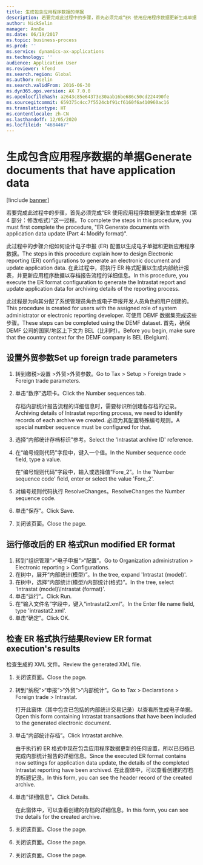 ```yaml
---
title: 生成包含应用程序数据的单据
description: 若要完成此过程中的步骤，首先必须完成“ER 使用应用程序数据更新生成单据（第 4 部分 - 修改格式）”这一过程。
author: NickSelin
manager: AnnBe
ms.date: 06/19/2017
ms.topic: business-process
ms.prod: ''
ms.service: dynamics-ax-applications
ms.technology: ''
audience: Application User
ms.reviewer: kfend
ms.search.region: Global
ms.author: nselin
ms.search.validFrom: 2016-06-30
ms.dyn365.ops.version: AX 7.0.0
ms.openlocfilehash: a2643c85e64373e30aab16be686c50cd224490fe
ms.sourcegitcommit: 659375c4cc7f5524cbf91cf6160f6a410960ac16
ms.translationtype: HT
ms.contentlocale: zh-CN
ms.lasthandoff: 12/05/2020
ms.locfileid: "4684467"
---
```

# <a name="generate-documents-that-have-application-data"></a><span data-ttu-id="1824c-103">生成包含应用程序数据的单据</span><span class="sxs-lookup"><span data-stu-id="1824c-103">Generate documents that have application data</span></span>

[!include [banner](../../includes/banner.md)]

<span data-ttu-id="1824c-104">若要完成此过程中的步骤，首先必须完成“ER 使用应用程序数据更新生成单据（第 4 部分：修改格式）”这一过程。</span><span class="sxs-lookup"><span data-stu-id="1824c-104">To complete the steps in this procedure, you must first complete the procedure, "ER Generate documents with application data update (Part 4: Modify format)".</span></span>



<span data-ttu-id="1824c-105">此过程中的步骤介绍如何设计电子申报 (ER) 配置以生成电子单据和更新应用程序数据。</span><span class="sxs-lookup"><span data-stu-id="1824c-105">The steps in this procedure explain how to design Electronic reporting (ER) configurations to generate an electronic document and update application data.</span></span> <span data-ttu-id="1824c-106">在此过程中，将执行 ER 格式配置以生成内部统计报表，并更新应用程序数据以存档报告流程的详细信息。</span><span class="sxs-lookup"><span data-stu-id="1824c-106">In this procedure, you execute the ER format configuration to generate the Intrastat report and update application data for archiving details of the reporting process.</span></span>



<span data-ttu-id="1824c-107">此过程是为向其分配了系统管理员角色或电子申报开发人员角色的用户创建的。</span><span class="sxs-lookup"><span data-stu-id="1824c-107">This procedure is created for users with the assigned role of system administrator or electronic reporting developer.</span></span> <span data-ttu-id="1824c-108">可使用 DEMF 数据集完成这些步骤。</span><span class="sxs-lookup"><span data-stu-id="1824c-108">These steps can be completed using the DEMF dataset.</span></span> <span data-ttu-id="1824c-109">首先，确保 DEMF 公司的国家/地区上下文为 BEL（比利时）。</span><span class="sxs-lookup"><span data-stu-id="1824c-109">Before you begin, make sure that the country context for the DEMF company is BEL (Belgium).</span></span>


## <a name="set-up-foreign-trade-parameters"></a><span data-ttu-id="1824c-110">设置外贸参数</span><span class="sxs-lookup"><span data-stu-id="1824c-110">Set up foreign trade parameters</span></span>
1. <span data-ttu-id="1824c-111">转到缴税>设置 >外贸>外贸参数。</span><span class="sxs-lookup"><span data-stu-id="1824c-111">Go to Tax > Setup > Foreign trade > Foreign trade parameters.</span></span>
2. <span data-ttu-id="1824c-112">单击“数序”选项卡。</span><span class="sxs-lookup"><span data-stu-id="1824c-112">Click the Number sequences tab.</span></span>

    <span data-ttu-id="1824c-113">存档内部统计报告流程的详细信息时，需要标识所创建各存档的记录。</span><span class="sxs-lookup"><span data-stu-id="1824c-113">Archiving details of Intrastat reporting process, we need to identify records of each archive we created.</span></span> <span data-ttu-id="1824c-114">必须为其配置特殊编号规则。</span><span class="sxs-lookup"><span data-stu-id="1824c-114">A special number sequence must be configured for that.</span></span>  

3. <span data-ttu-id="1824c-115">选择“内部统计存档标识”参考。</span><span class="sxs-lookup"><span data-stu-id="1824c-115">Select the 'Intrastat archive ID' reference.</span></span>
4. <span data-ttu-id="1824c-116">在“编号规则代码”字段中，键入一个值。</span><span class="sxs-lookup"><span data-stu-id="1824c-116">In the Number sequence code field, type a value.</span></span>

    <span data-ttu-id="1824c-117">在“编号规则代码”字段中，输入或选择值“Fore_2”。</span><span class="sxs-lookup"><span data-stu-id="1824c-117">In the 'Number sequence code' field, enter or select the value 'Fore_2'.</span></span>  

5. <span data-ttu-id="1824c-118">对编号规则代码执行 ResolveChanges。</span><span class="sxs-lookup"><span data-stu-id="1824c-118">ResolveChanges the Number sequence code.</span></span>
6. <span data-ttu-id="1824c-119">单击“保存”。</span><span class="sxs-lookup"><span data-stu-id="1824c-119">Click Save.</span></span>
7. <span data-ttu-id="1824c-120">关闭该页面。</span><span class="sxs-lookup"><span data-stu-id="1824c-120">Close the page.</span></span>

## <a name="run-modified-er-format"></a><span data-ttu-id="1824c-121">运行修改后的 ER 格式</span><span class="sxs-lookup"><span data-stu-id="1824c-121">Run modified ER format</span></span>
1. <span data-ttu-id="1824c-122">转到“组织管理”>“电子申报”>“配置”。</span><span class="sxs-lookup"><span data-stu-id="1824c-122">Go to Organization administration > Electronic reporting > Configurations.</span></span>
2. <span data-ttu-id="1824c-123">在树中，展开“内部统计(模型)”。</span><span class="sxs-lookup"><span data-stu-id="1824c-123">In the tree, expand 'Intrastat (model)'.</span></span>
3. <span data-ttu-id="1824c-124">在树中，选择“内部统计(模型)\内部统计(格式)”。</span><span class="sxs-lookup"><span data-stu-id="1824c-124">In the tree, select 'Intrastat (model)\Intrastat (format)'.</span></span>
4. <span data-ttu-id="1824c-125">单击“运行”。</span><span class="sxs-lookup"><span data-stu-id="1824c-125">Click Run.</span></span>
5. <span data-ttu-id="1824c-126">在“输入文件名”字段中，键入“intrastat2.xml”。</span><span class="sxs-lookup"><span data-stu-id="1824c-126">In the Enter file name field, type 'intrastat2.xml'.</span></span>
6. <span data-ttu-id="1824c-127">单击“确定”。</span><span class="sxs-lookup"><span data-stu-id="1824c-127">Click OK.</span></span>

## <a name="review-er-format-executions-results"></a><span data-ttu-id="1824c-128">检查 ER 格式执行结果</span><span class="sxs-lookup"><span data-stu-id="1824c-128">Review ER format execution's results</span></span>
<span data-ttu-id="1824c-129">检查生成的 XML 文件。</span><span class="sxs-lookup"><span data-stu-id="1824c-129">Review the generated XML file.</span></span>  
1. <span data-ttu-id="1824c-130">关闭该页面。</span><span class="sxs-lookup"><span data-stu-id="1824c-130">Close the page.</span></span>
2. <span data-ttu-id="1824c-131">转到“纳税”>“申报”>“外贸”>“内部统计”。</span><span class="sxs-lookup"><span data-stu-id="1824c-131">Go to Tax > Declarations > Foreign trade > Intrastat.</span></span>

    <span data-ttu-id="1824c-132">打开此窗体（其中包含已包括的内部统计交易记录）以查看所生成电子单据。</span><span class="sxs-lookup"><span data-stu-id="1824c-132">Open this form containing Intrastat transactions that have been included to the generated electronic document.</span></span>  

3. <span data-ttu-id="1824c-133">单击“内部统计存档”。</span><span class="sxs-lookup"><span data-stu-id="1824c-133">Click Intrastat archive.</span></span>

    <span data-ttu-id="1824c-134">由于执行的 ER 格式中现在包含应用程序数据更新的任何设置，所以已归档已完成内部统计报告的详细信息。</span><span class="sxs-lookup"><span data-stu-id="1824c-134">Since the executed ER format contains now settings for application data update, the details of the completed Intrastat reporting have been archived.</span></span> <span data-ttu-id="1824c-135">在此窗体中，可以查看创建的存档的标题记录。</span><span class="sxs-lookup"><span data-stu-id="1824c-135">In this form, you can see the header record of the created archive.</span></span>  

4. <span data-ttu-id="1824c-136">单击“详细信息”。</span><span class="sxs-lookup"><span data-stu-id="1824c-136">Click Details.</span></span>

    <span data-ttu-id="1824c-137">在此窗体中，可以查看创建的存档的详细信息。</span><span class="sxs-lookup"><span data-stu-id="1824c-137">In this form, you can see the details for the created archive.</span></span>  

5. <span data-ttu-id="1824c-138">关闭该页面。</span><span class="sxs-lookup"><span data-stu-id="1824c-138">Close the page.</span></span>
6. <span data-ttu-id="1824c-139">关闭该页面。</span><span class="sxs-lookup"><span data-stu-id="1824c-139">Close the page.</span></span>
7. <span data-ttu-id="1824c-140">关闭该页面。</span><span class="sxs-lookup"><span data-stu-id="1824c-140">Close the page.</span></span>

